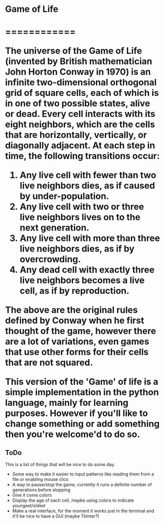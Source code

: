 <h1>Game of Life<h1>
============

The universe of the Game of Life (invented by British mathematician John Horton Conway in 1970) 
is an infinite two-dimensional orthogonal grid of square cells, each of which is in one of two
possible states, alive or dead.
Every cell interacts with its eight neighbors, which are the cells that are horizontally, 
vertically, or diagonally adjacent. At each step in time, the following transitions occur:

  1. Any live cell with fewer than two live neighbors dies, as if caused by under-population.
  2. Any live cell with two or three live neighbors lives on to the next generation.
  3. Any live cell with more than three live neighbors dies, as if by overcrowding.
  4. Any dead cell with exactly three live neighbors becomes a live cell, as if by reproduction.

The above are the original rules defined by Conway when he first thought of the game, however there
are a lot of variations, even games that use other forms for their cells that are not squared.

This version of the 'Game' of life is a simple implementation in the python language, mainly for 
learning purposes. However if you'll like to change something or add something then you're welcome'd to
do so.

<h2> ToDo </h2>
This is a list of things that will be nice to do some day.
<ul>
<li>Some way to make it easier to input patterns like reading them from a file or enabling mouse clics</li>
<li>A way to pause/stop the game, currently it runs a definite number of generations before stopping</li>
<li>Give it come colors</li>
<li>Display the age of each cell, maybe using colors to indicate youngest/oldest</li>
<li>Make a real interface, for the moment it works just in the terminal and it'll be nice to have a GUI (maybe TkInter?)
</ul>
